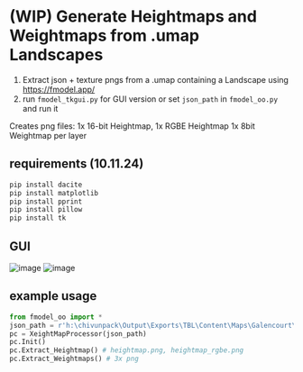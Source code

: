 # (WIP) Generate Heightmaps and Weightmaps from .umap Landscapes
1. Extract json + texture pngs from a .umap containing a Landscape using https://fmodel.app/
2. run `fmodel_tkgui.py` for GUI version or set `json_path` in `fmodel_oo.py` and run it

Creates png files:
1x 16-bit Heightmap, 1x RGBE Heightmap
1x 8bit Weightmap per layer

## requirements (10.11.24)
```bash
pip install dacite
pip install matplotlib
pip install pprint
pip install pillow
pip install tk
```


## GUI

![image](https://github.com/user-attachments/assets/bd85e560-e46c-4052-88b1-f251055fa95f)
![image](https://github.com/user-attachments/assets/6857f8d5-ba49-4aa9-9ed0-432e3d7f3ef2)


## example usage

```py
from fmodel_oo import *
json_path = r'h:\chivunpack\Output\Exports\TBL\Content\Maps\Galencourt\Galencourt_Landscape.json'
pc = XeightMapProcessor(json_path)
pc.Init()
pc.Extract_Heightmap() # heightmap.png, heightmap_rgbe.png
pc.Extract_Weightmaps() # 3x png
```

